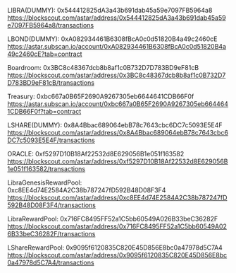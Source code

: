 
LIBRA(DUMMY):
0x544412825dA3a43b691dab45a59e7097FB5964a8
https://blockscout.com/astar/address/0x544412825dA3a43b691dab45a59e7097FB5964a8/transactions

LBOND(DUMMY):
0xA082934461B6308fBcA0c0d51820B4a49c2460cE
https://astar.subscan.io/account/0xA082934461B6308fBcA0c0d51820B4a49c2460cE?tab=contract

Boardroom:
0x3BC8c48367dcb8b8af1c0B732D7D783BD9eF81cB
https://blockscout.com/astar/address/0x3BC8c48367dcb8b8af1c0B732D7D783BD9eF81cB/transactions

Treasury:
0xbc667a0B65F2690A9267305eb6644641CDB66F0f
https://astar.subscan.io/account/0xbc667a0B65F2690A9267305eb6644641CDB66F0f?tab=contract

LSHARE(DUMMY):
0x8A4Bbac689064ebB78c7643cbc6DC7c5093E5E4F
https://blockscout.com/astar/address/0x8A4Bbac689064ebB78c7643cbc6DC7c5093E5E4F/transactions

ORACLE:
0xf5297D10B18Af22532d8E629056B1e051f163582
https://blockscout.com/astar/address/0xf5297D10B18Af22532d8E629056B1e051f163582/transactions

LibraGenesisRewardPool:
0xc8EE4d74E2584A2C38b787247fD592B48D08F3F4
https://blockscout.com/astar/address/0xc8EE4d74E2584A2C38b787247fD592B48D08F3F4/transactions

LibraRewardPool:
0x716FC8495FF52a1C5bb60549A026B33beC36282F
https://blockscout.com/astar/address/0x716FC8495FF52a1C5bb60549A026B33beC36282F/transactions

LShareRewardPool:
0x9095f6120835C820E45D856E8bc0a47978d5C7A4
https://blockscout.com/astar/address/0x9095f6120835C820E45D856E8bc0a47978d5C7A4/transactions

